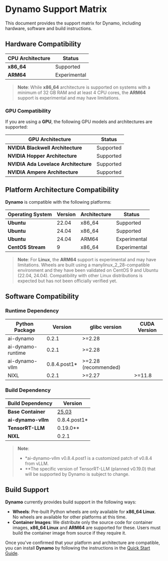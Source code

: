 # Dynamo Support Matrix

This document provides the support matrix for Dynamo, including hardware, software and build instructions.

## Hardware Compatibility


| **CPU Architecture**  | **Status**    |
|-----------------------|---------------|
| **x86_64**            | Supported     |
| **ARM64**             | Experimental  |

> **Note**: While **x86_64** architecture is supported on systems with a minimum of 32 GB RAM and at least 4 CPU cores, the **ARM64** support is experimental and may have limitations.

### GPU Compatibility

If you are using a **GPU**, the following GPU models and architectures are supported:

| **GPU Architecture**                | **Status**    |
|-------------------------------------|---------------|
| **NVIDIA Blackwell Architecture**   | Supported     |
| **NVIDIA Hopper Architecture**      | Supported     |
| **NVIDIA Ada Lovelace Architecture**| Supported     |
| **NVIDIA Ampere Architecture**      | Supported     |

## Platform Architecture Compatibility

**Dynamo** is compatible with the following platforms:

| **Operating System** | **Version** | **Architecture** | **Status**   |
|----------------------|-------------|------------------|--------------|
| **Ubuntu**           | 22.04       | x86_64           | Supported    |
| **Ubuntu**           | 24.04       | x86_64           | Supported    |
| **Ubuntu**           | 24.04       | ARM64            | Experimental |
| **CentOS Stream**    | 9           | x86_64           | Experimental |

> **Note**: For **Linux**, the **ARM64** support is experimental and may have limitations. Wheels are built using a manylinux_2_28-compatible environment and they have been validated on CentOS 9 and Ubuntu (22.04, 24.04). Compatibility with other Linux distributions is expected but has not been officially verified yet.

## Software Compatibility
### Runtime Dependency
| **Python Package** | **Version**   | glibc version        | CUDA Version |
|--------------------|---------------|----------------------|--------------|
| ai-dynamo          |    0.2.1      |     >=2.28           |              |
| ai-dynamo-runtime  |    0.2.1      |     >=2.28           |              |
| ai-dynamo-vllm     |  0.8.4.post1* | >=2.28 (recommended) |                    |
| NIXL               |    0.2.1      |     >=2.27           | >=11.8      |

### Build Dependency
| **Build Dependency** | **Version** |
|----------------------|-------------|
| **Base Container**   |    [25.03](https://catalog.ngc.nvidia.com/orgs/nvidia/containers/cuda-dl-base/tags)    |
| **ai-dynamo-vllm**   |0.8.4.post1* |
| **TensorRT-LLM**     |    0.19.0** |
| **NIXL**             |    0.2.1    |

> **Note**:
> - *ai-dynamo-vllm v0.8.4.post1 is a customized patch of v0.8.4 from vLLM.
> - **The specific version of TensorRT-LLM (planned v0.19.0) that will be supported by Dynamo is subject to change.


## Build Support
**Dynamo** currently provides build support in the following ways:

- **Wheels**: Pre-built Python wheels are only available for **x86_64 Linux**. No wheels are available for other platforms at this time.
- **Container Images**: We distribute only the source code for container images, **x86_64 Linux** and **ARM64** are supported for these. Users must build the container image from source if they require it.

Once you've confirmed that your platform and architecture are compatible, you can install **Dynamo** by following the instructions in the [Quick Start Guide](https://github.com/ai-dynamo/dynamo/blob/main/README.md#installation).